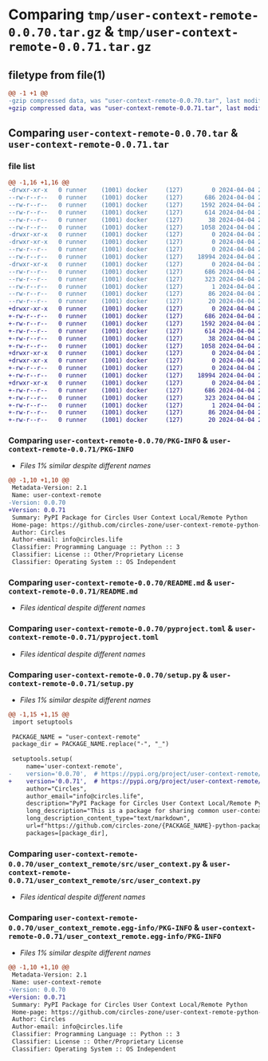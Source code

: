 # Comparing `tmp/user-context-remote-0.0.70.tar.gz` & `tmp/user-context-remote-0.0.71.tar.gz`

## filetype from file(1)

```diff
@@ -1 +1 @@
-gzip compressed data, was "user-context-remote-0.0.70.tar", last modified: Thu Apr  4 22:41:16 2024, max compression
+gzip compressed data, was "user-context-remote-0.0.71.tar", last modified: Thu Apr  4 22:47:56 2024, max compression
```

## Comparing `user-context-remote-0.0.70.tar` & `user-context-remote-0.0.71.tar`

### file list

```diff
@@ -1,16 +1,16 @@
-drwxr-xr-x   0 runner    (1001) docker     (127)        0 2024-04-04 22:41:16.244753 user-context-remote-0.0.70/
--rw-r--r--   0 runner    (1001) docker     (127)      686 2024-04-04 22:41:16.244753 user-context-remote-0.0.70/PKG-INFO
--rw-r--r--   0 runner    (1001) docker     (127)     1592 2024-04-04 22:41:05.000000 user-context-remote-0.0.70/README.md
--rw-r--r--   0 runner    (1001) docker     (127)      614 2024-04-04 22:41:05.000000 user-context-remote-0.0.70/pyproject.toml
--rw-r--r--   0 runner    (1001) docker     (127)       38 2024-04-04 22:41:16.244753 user-context-remote-0.0.70/setup.cfg
--rw-r--r--   0 runner    (1001) docker     (127)     1058 2024-04-04 22:41:05.000000 user-context-remote-0.0.70/setup.py
-drwxr-xr-x   0 runner    (1001) docker     (127)        0 2024-04-04 22:41:16.240754 user-context-remote-0.0.70/user_context_remote/
-drwxr-xr-x   0 runner    (1001) docker     (127)        0 2024-04-04 22:41:16.244753 user-context-remote-0.0.70/user_context_remote/src/
--rw-r--r--   0 runner    (1001) docker     (127)        0 2024-04-04 22:41:05.000000 user-context-remote-0.0.70/user_context_remote/src/__init__.py
--rw-r--r--   0 runner    (1001) docker     (127)    18994 2024-04-04 22:41:05.000000 user-context-remote-0.0.70/user_context_remote/src/user_context.py
-drwxr-xr-x   0 runner    (1001) docker     (127)        0 2024-04-04 22:41:16.244753 user-context-remote-0.0.70/user_context_remote.egg-info/
--rw-r--r--   0 runner    (1001) docker     (127)      686 2024-04-04 22:41:16.000000 user-context-remote-0.0.70/user_context_remote.egg-info/PKG-INFO
--rw-r--r--   0 runner    (1001) docker     (127)      323 2024-04-04 22:41:16.000000 user-context-remote-0.0.70/user_context_remote.egg-info/SOURCES.txt
--rw-r--r--   0 runner    (1001) docker     (127)        1 2024-04-04 22:41:16.000000 user-context-remote-0.0.70/user_context_remote.egg-info/dependency_links.txt
--rw-r--r--   0 runner    (1001) docker     (127)       86 2024-04-04 22:41:16.000000 user-context-remote-0.0.70/user_context_remote.egg-info/requires.txt
--rw-r--r--   0 runner    (1001) docker     (127)       20 2024-04-04 22:41:16.000000 user-context-remote-0.0.70/user_context_remote.egg-info/top_level.txt
+drwxr-xr-x   0 runner    (1001) docker     (127)        0 2024-04-04 22:47:56.132463 user-context-remote-0.0.71/
+-rw-r--r--   0 runner    (1001) docker     (127)      686 2024-04-04 22:47:56.132463 user-context-remote-0.0.71/PKG-INFO
+-rw-r--r--   0 runner    (1001) docker     (127)     1592 2024-04-04 22:47:46.000000 user-context-remote-0.0.71/README.md
+-rw-r--r--   0 runner    (1001) docker     (127)      614 2024-04-04 22:47:46.000000 user-context-remote-0.0.71/pyproject.toml
+-rw-r--r--   0 runner    (1001) docker     (127)       38 2024-04-04 22:47:56.132463 user-context-remote-0.0.71/setup.cfg
+-rw-r--r--   0 runner    (1001) docker     (127)     1058 2024-04-04 22:47:46.000000 user-context-remote-0.0.71/setup.py
+drwxr-xr-x   0 runner    (1001) docker     (127)        0 2024-04-04 22:47:56.132463 user-context-remote-0.0.71/user_context_remote/
+drwxr-xr-x   0 runner    (1001) docker     (127)        0 2024-04-04 22:47:56.132463 user-context-remote-0.0.71/user_context_remote/src/
+-rw-r--r--   0 runner    (1001) docker     (127)        0 2024-04-04 22:47:46.000000 user-context-remote-0.0.71/user_context_remote/src/__init__.py
+-rw-r--r--   0 runner    (1001) docker     (127)    18994 2024-04-04 22:47:46.000000 user-context-remote-0.0.71/user_context_remote/src/user_context.py
+drwxr-xr-x   0 runner    (1001) docker     (127)        0 2024-04-04 22:47:56.132463 user-context-remote-0.0.71/user_context_remote.egg-info/
+-rw-r--r--   0 runner    (1001) docker     (127)      686 2024-04-04 22:47:56.000000 user-context-remote-0.0.71/user_context_remote.egg-info/PKG-INFO
+-rw-r--r--   0 runner    (1001) docker     (127)      323 2024-04-04 22:47:56.000000 user-context-remote-0.0.71/user_context_remote.egg-info/SOURCES.txt
+-rw-r--r--   0 runner    (1001) docker     (127)        1 2024-04-04 22:47:56.000000 user-context-remote-0.0.71/user_context_remote.egg-info/dependency_links.txt
+-rw-r--r--   0 runner    (1001) docker     (127)       86 2024-04-04 22:47:56.000000 user-context-remote-0.0.71/user_context_remote.egg-info/requires.txt
+-rw-r--r--   0 runner    (1001) docker     (127)       20 2024-04-04 22:47:56.000000 user-context-remote-0.0.71/user_context_remote.egg-info/top_level.txt
```

### Comparing `user-context-remote-0.0.70/PKG-INFO` & `user-context-remote-0.0.71/PKG-INFO`

 * *Files 1% similar despite different names*

```diff
@@ -1,10 +1,10 @@
 Metadata-Version: 2.1
 Name: user-context-remote
-Version: 0.0.70
+Version: 0.0.71
 Summary: PyPI Package for Circles User Context Local/Remote Python
 Home-page: https://github.com/circles-zone/user-context-remote-python-package
 Author: Circles
 Author-email: info@circles.life
 Classifier: Programming Language :: Python :: 3
 Classifier: License :: Other/Proprietary License
 Classifier: Operating System :: OS Independent
```

### Comparing `user-context-remote-0.0.70/README.md` & `user-context-remote-0.0.71/README.md`

 * *Files identical despite different names*

### Comparing `user-context-remote-0.0.70/pyproject.toml` & `user-context-remote-0.0.71/pyproject.toml`

 * *Files identical despite different names*

### Comparing `user-context-remote-0.0.70/setup.py` & `user-context-remote-0.0.71/setup.py`

 * *Files 1% similar despite different names*

```diff
@@ -1,15 +1,15 @@
 import setuptools
 
 PACKAGE_NAME = "user-context-remote"
 package_dir = PACKAGE_NAME.replace("-", "_")
 
 setuptools.setup(
     name='user-context-remote',
-    version='0.0.70',  # https://pypi.org/project/user-context-remote/
+    version='0.0.71',  # https://pypi.org/project/user-context-remote/
     author="Circles",
     author_email="info@circles.life",
     description="PyPI Package for Circles User Context Local/Remote Python",
     long_description="This is a package for sharing common user-context-remote functions used in different repositories",
     long_description_content_type="text/markdown",
     url=f"https://github.com/circles-zone/{PACKAGE_NAME}-python-package",
     packages=[package_dir],
```

### Comparing `user-context-remote-0.0.70/user_context_remote/src/user_context.py` & `user-context-remote-0.0.71/user_context_remote/src/user_context.py`

 * *Files identical despite different names*

### Comparing `user-context-remote-0.0.70/user_context_remote.egg-info/PKG-INFO` & `user-context-remote-0.0.71/user_context_remote.egg-info/PKG-INFO`

 * *Files 1% similar despite different names*

```diff
@@ -1,10 +1,10 @@
 Metadata-Version: 2.1
 Name: user-context-remote
-Version: 0.0.70
+Version: 0.0.71
 Summary: PyPI Package for Circles User Context Local/Remote Python
 Home-page: https://github.com/circles-zone/user-context-remote-python-package
 Author: Circles
 Author-email: info@circles.life
 Classifier: Programming Language :: Python :: 3
 Classifier: License :: Other/Proprietary License
 Classifier: Operating System :: OS Independent
```

